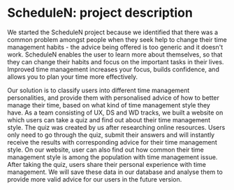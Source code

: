 # ScheduleN: project description

We started the ScheduleN project because we identified that there was a common problem amongst people when they seek help to change their time management habits - the advice being offered is too generic and it doesn't work. ScheduleN enables the user to learn more about themselves, so that they can change their habits and focus on the important tasks in their lives. Improved time management increases your focus, builds confidence, and allows you to plan your time more effectively.

Our solution is to classify users into different time management personalities, and provide them with personalised advice of how to better manage their time, based on what kind of time management style they have. As a team consisting of UX, DS and WD tracks, we built a website on which users can take a quiz and find out about their time management style. The quiz was created by us after researching online resources. Users only need to go through the quiz, submit their answers and will instantly receive the results with corresponding advice for their time management style. On our website, user can also find out how common their time management style is among the population with time management issue. After taking the quiz, users share their personal experience with time management. We will save these data in our database and analyse them to provide more valid advice for our users in the future version.